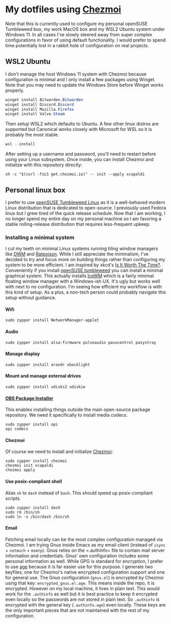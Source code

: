 # My dotfiles using [Chezmoi](https://www.chezmoi.io/)
Note that this is currently used to configure my personal openSUSE Tumbleweed box, my work MacOS box and my WSL2 Ubuntu system under Windows 11.
In all cases I've slowly steered away from super complex configurations in favor of using default functionality.
I would prefer to spend time potentially lost in a rabbit hole of configuration on real projects.

## WSL2 Ubuntu
I don't manage the host Windows 11 system with Chezmoi because configuration is minimal and I only install a few packages using Winget.
Note that you may need to update the Windows Store before Winget works properly.

```Powershell
winget install Bitwarden.Bitwarden
winget install Discord.Discord
winget install Mozilla.Firefox
winget install Valve.Steam
```

Then setup WSL2 which defaults to Ubuntu.
A few other linux distros are supported but Canonical works closely with Microsoft for WSL so it is probably the most stable.

```Powershell
wsl --install
```

After setting up a username and password, you'll need to restart before using your Linux subsystem.
Once inside, you can install Chezmoi and initialize with this repository directly:

```Shell
sh -c "$(curl -fsLS get.chezmoi.io)" -- init --apply xcapaldi
```

## Personal linux box
I prefer to use [openSUSE Tumbleweed Linux](https://www.opensuse.org/#Tumbleweed) as it is a well-behaved modern Linux distribution that is dedicated to open-source.
I previously used Fedora linux but I grew tired of the quick release schedule.
Now that I am working, I no longer spend my entire day on my personal machine so I am favoring a stable rolling-release distribution that requires less-frequent upkeep. 

### Installing a minimal system
I cut my teeth on minimal Linux systems running tiling window managers like [DWM](https://dwm.suckless.org/) and [Ratpoison](https://www.nongnu.org/ratpoison/).
While I still appreciate the minimalism, I've decided to try and focus more on building things rather than configuring my system to be more efficient.
I am inspired by xkcd's [Is It Worth The Time?](https://xkcd.com/1205/).
Conveniently if you install [openSUSE tumbleweed](https://get.opensuse.org/tumbleweed/) you can install a minimal graphical system.
This actually installs [IceWM](https://ice-wm.org/) which is a fairly minimal floating window manager with a Windows-ish UX.
It's ugly but works well with next to no configuration.
I'm seeing how efficient my workflow is with this kind of setup.
As a plus, a non-tech person could probably navigate this setup without guidance.

#### Wifi
```Shell
sudo zypper install NetworkManager-applet
```

#### Audio
```Shell
sudo zypper install alsa-firmware pulseaudio pavucontrol pasystray
```

#### Manage display
```Shell
sudo zypper install arandr xbacklight
```

#### Mount and manage external drives
```Shell
sudo zypper install udisks2 udiskie
```

#### [OBS Package Installer](https://github.com/openSUSE/opi)
This enables installing things outside the main open-source package repository.
We need it specifically to install media codecs.

```Shell
sudo zypper install opi
opi codecs
```

#### Chezmoi
Of course we need to install and initialize [Chezmoi](https://www.chezmoi.io/):

```Shell
sudo zypper install chezmoi
chezmoi init xcapaldi
chezmoi apply
```

#### Use posix-compliant shell
Alias `sh` to `dash` instead of `bash`.
This should speed up posix-compliant scripts.

```Shell
sudo zypper install dash
sudo rm /bin/sh
sudo ln -s /bin/dash /bin/sh
```

#### Email
Fetching email locally can be the most complex configuration managed via Chezmoi.
I am trying Gnus inside Emacs as my email client (instead of `isync` + `notmuch` + `msmtp`).
Gnus relies on the =.authinfo= file to contain mail server information and credentials.
Gnus' own configuration includes some personal information as well.
While GPG is standard for encryption, I prefer to use [age](https://github.com/FiloSottile/age) because it is far easier use for this purpose.
I generate two keyfiles; one for Chezmoi's native encrypted configuration support and one for general use.
The Gnus configuration (`gnus.el`) is encrypted by Chezmoi using that key: `encrypted_gnus.el.age`.
This means inside the repo, it is encrypted.
However on my local machine, it lives in plain text.
This would work for the `.authinfo` as well but it is best practice to keep it encrypted even locally so the passwords are not stored in plain text.
So `.authinfo` is encrypted with the general key (`.authinfo.age`) even locally.
These keys are the only important pieces that are not maintained with the rest of my configuration.
